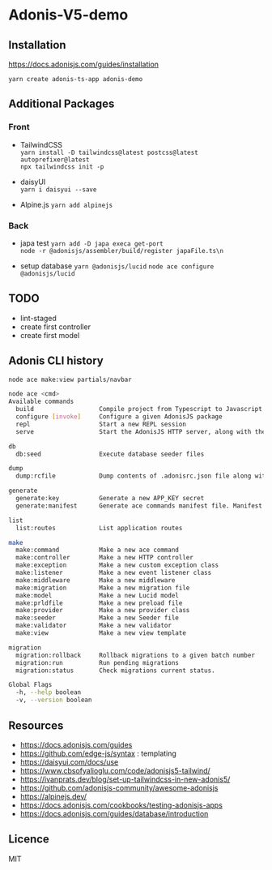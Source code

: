 # Adonis-V5-demo

## Installation

<https://docs.adonisjs.com/guides/installation>

`yarn create adonis-ts-app adonis-demo`

## Additional Packages

### Front

- TailwindCSS  
  `yarn install -D tailwindcss@latest postcss@latest autoprefixer@latest`  
  `npx tailwindcss init -p`  

- daisyUI  
  `yarn i daisyui --save`  

- Alpine.js
  `yarn add alpinejs`

### Back

- japa test
  `yarn add -D japa execa get-port`  
  `node -r @adonisjs/assembler/build/register japaFile.ts\n`

- setup database
  `yarn @adonisjs/lucid`
  `node ace configure @adonisjs/lucid`
## TODO

- lint-staged
- create first controller
- create first model
  
## Adonis CLI history

```bash
node ace make:view partials/navbar
```

```sh
node ace <cmd>
Available commands
  build                  Compile project from Typescript to Javascript. Also compiles the frontend assets if using webpack encore
  configure [invoke]     Configure a given AdonisJS package
  repl                   Start a new REPL session
  serve                  Start the AdonisJS HTTP server, along with the file watcher. Also starts the webpack dev server when webpack encore is installed

db
  db:seed                Execute database seeder files

dump
  dump:rcfile            Dump contents of .adonisrc.json file along with defaults

generate
  generate:key           Generate a new APP_KEY secret
  generate:manifest      Generate ace commands manifest file. Manifest file speeds up commands lookup

list
  list:routes            List application routes

make
  make:command           Make a new ace command
  make:controller        Make a new HTTP controller
  make:exception         Make a new custom exception class
  make:listener          Make a new event listener class
  make:middleware        Make a new middleware
  make:migration         Make a new migration file
  make:model             Make a new Lucid model
  make:prldfile          Make a new preload file
  make:provider          Make a new provider class
  make:seeder            Make a new Seeder file
  make:validator         Make a new validator
  make:view              Make a new view template

migration
  migration:rollback     Rollback migrations to a given batch number
  migration:run          Run pending migrations
  migration:status       Check migrations current status.

Global Flags
  -h, --help boolean
  -v, --version boolean
```

## Resources

- <https://docs.adonisjs.com/guides>
- <https://github.com/edge-js/syntax> : templating
- <https://daisyui.com/docs/use>
- <https://www.cbsofyalioglu.com/code/adonisjs5-tailwind/>
- <https://ivanprats.dev/blog/set-up-tailwindcss-in-new-adonis5/>
- <https://github.com/adonisjs-community/awesome-adonisjs>
- <https://alpinejs.dev/>
- <https://docs.adonisjs.com/cookbooks/testing-adonisjs-apps>
- <https://docs.adonisjs.com/guides/database/introduction>
  
## Licence

MIT
